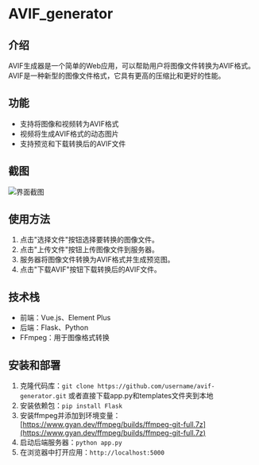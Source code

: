 # AVIF_generator

## 介绍

AVIF生成器是一个简单的Web应用，可以帮助用户将图像文件转换为AVIF格式。AVIF是一种新型的图像文件格式，它具有更高的压缩比和更好的性能。

## 功能

* 支持将图像和视频转为AVIF格式
* 视频将生成AVIF格式的动态图片
* 支持预览和下载转换后的AVIF文件

## 截图

![界面截图](/20241104165818.avif)

## 使用方法

1. 点击"选择文件"按钮选择要转换的图像文件。
2. 点击"上传文件"按钮上传图像文件到服务器。
3. 服务器将图像文件转换为AVIF格式并生成预览图。
4. 点击"下载AVIF"按钮下载转换后的AVIF文件。

## 技术栈

* 前端：Vue.js、Element Plus
* 后端：Flask、Python
* FFmpeg：用于图像格式转换

## 安装和部署

1. 克隆代码库：`git clone https://github.com/username/avif-generator.git`
   或者直接下载app.py和templates文件夹到本地
3. 安装依赖包：`pip install Flask`
4. 安装ffmpeg并添加到环境变量：[https://www.gyan.dev/ffmpeg/builds/ffmpeg-git-full.7z](https://www.gyan.dev/ffmpeg/builds/ffmpeg-git-full.7z)
5. 启动后端服务器：`python app.py`
6. 在浏览器中打开应用：`http://localhost:5000`


